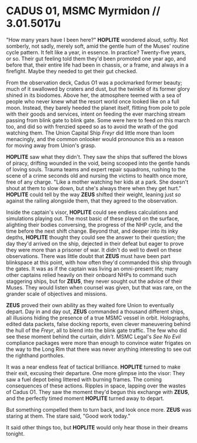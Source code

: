 # CADUS 01, MSMC Myrmidon  // 3.01.5017u
"How many years have I been here?" **HOPLITE** wondered aloud, softly. Not somberly, not sadly, merely soft, amid the gentle hum of the Muses' routine cycle pattern. It felt like a year, in essence. In practice? Twenty-five years, or so. Their gut feeling told them they'd been promoted one year ago, and before that, their entire life had been in chassis, or a frame, and always in a firefight. Maybe they needed to get their gut checked.

From the observation deck, Cadus O1 was a pockmarked former beauty; much of it swallowed by craters and dust, but the twinkle of its former glory shined in its biodomes. Above her, the atmosphere teemed with a sea of people who never knew what the resort world once looked like on a full moon. Instead, they barely heeded the planet itself, flitting from pole to pole with their goods and services, intent on feeding the ever marching stream passing from blink gate to blink gate. Some were here to feed *on* this march too, and did so with frenzied speed so as to avoid the wrath of the god watching them. The Union Capital Ship *Freyr* did little more than loom menacingly, and the common onlooker would pronounce this as a reason for moving away from Union's grasp.

**HOPLITE** saw what they didn't. They saw the ships that suffered the blows of piracy, drifting wounded in the void, being scooped into the gentle hands of loving souls. Trauma teams and expert repair squadrons, rushing to the scene of a crime seconds old and nursing the victims to health once more, free of any charge. "Like a mother watching her kids at a park. She doesn't shout at them to slow down, but she's always there when they get hurt." **HOPLITE** could tell by the way **ZEUS** shifted their weight, leaning just *so* against the railing alongside them, that they agreed to the observation.

Inside the captain's visor, **HOPLITE** could see endless calculations and simulations playing out. The most basic of these played on the surface, alighting their bodies conversing, the progress of the NHP cycle, and the time before the next shift change. Beyond that, and deeper into its inky depths, **HOPLITE** thought they could see the answer to their question; the day they'd arrived on the ship, dejected in their defeat but eager to prove they were more than a prisoner of war. It didn't do well to dwell on these observations. There was little doubt that **ZEUS** must have been part blinkspace at this point, with how often they'd commanded this ship through the gates. It was as if the captain was living an omni-present life; many other captains relied heavily on their onboard NHPs to command such staggering ships, but for **ZEUS**, they never sought out the advice of their Muses. They would listen when counsel was given, but that was rare, on the grander scale of objectives and missions. 

**ZEUS** proved their own ability as they waited fore Union to eventually depart. Day in and day out, **ZEUS** commanded a thousand different ships, all illusions hiding the presence of a true MSMC vessel in orbit. Holographs, edited data packets, false docking reports, even clever maneuvering behind the hull of the *Freyr*, all to blend into the blink gate traffic. The few who did see these moment behind the curtain, *didn't*. MSMC Legal's *See No Evil* compliance packages were more than enough to convince water frigates on the way to the Long Rim that there was never anything interesting to see out the righthand portholes. 

It was a near endless feat of tactical brilliance. **HOPLITE** turned to make their exit, excusing their departure. One more glimpse into the visor: They saw a fuel depot being littered with burning frames. The coming consequences of these actions. Ripples in space, lapping over the wastes of Cadus O1. They saw the moment they'd begun this exchange with **ZEUS**, and the perfectly timed moment **HOPLITE** turned away to depart.

But something compelled them to turn back, and look once more. **ZEUS** was staring at them. The stare said, "Good work today."

It said other things too, but **HOPLITE** would only hear those in their dreams tonight.